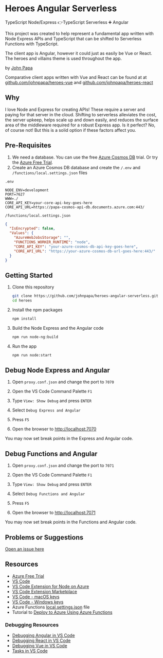 # Heroes Angular Serverless

TypeScript Node/Express 👉TypeScript Serverless ➕ Angular

This project was created to help represent a fundamental app written with Node Express APIs and TypeScript that can be shifted to Serverless Functions with TypeScript.

The client app is Angular, however it could just as easily be Vue or React. The heroes and villains theme is used throughout the app.

by [John Papa](http://twitter.com/john_papa)

Comparative client apps written with Vue and React can be found at at [github.com/johnpapa/heroes-vue](https://github.com/johnpapa/heroes-vue) and [github.com/johnpapa/heroes-react](https://github.com/johnpapa/heroes-react)

## Why

I love Node and Express for creating APIs! These require a server and paying for that server in the cloud. Shifting to serverless alleviates the cost, the server upkeep, helps scale up and down easily, and reduces the surface area of the middleware required for a robust Express app. Is it perfect? No, of course not! But this is a solid option if these factors affect you.

## Pre-Requisites

1. We need a database. You can use the free [Azure Cosmos DB](https://azure.microsoft.com/en-us/try/cosmosdb/?wt.mc_id=heroesangularserverless-github-jopapa) trial. Or try the [Azure Free Trial](https://azure.microsoft.com/en-us/free/?wt.mc_id=heroesangularserverless-github-jopapa).
2. Create an Azure Cosmos DB database and create the `/.env` and `/functions/local.settings.json` files

`.env`

```
NODE_ENV=development
PORT=7627
WWW=./
CORE_API_KEY=your-core-api-key-goes-here
CORE_API_URL=https://papa-cosmos-api-db.documents.azure.com:443/
```

`/functions/local.settings.json`

```json
{
  "IsEncrypted": false,
  "Values": {
    "AzureWebJobsStorage": "",
    "FUNCTIONS_WORKER_RUNTIME": "node",
    "CORE_API_KEY": "your-azure-cosmos-db-api-key-goes-here",
    "CORE_API_URL": "https://your-azure-cosmos-db-url-goes-here:443/"
  }
}
```

## Getting Started

1. Clone this repository

   ```bash
   git clone https://github.com/johnpapa/heroes-angular-serverless.git heroes
   cd heroes
   ```

1. Install the npm packages

   ```bash
   npm install
   ```

1. Build the Node Express and the Angular code

   ```bash
   npm run node-ng:build
   ```

1. Run the app

   ```bash
   npm run node:start
   ```

## Debug Node Express and Angular

1. Open `proxy.conf.json` and change the port to `7070`

1. Open the VS Code Command Palette `F1`

1. Type `View: Show Debug` and press `ENTER`

1. Select `Debug Express and Angular`

1. Press `F5`

1. Open the browser to <http://localhost:7070>

You may now set break points in the Express and Angular code.

## Debug Functions and Angular

1. Open `proxy.conf.json` and change the port to `7071`

1. Open the VS Code Command Palette `F1`

1. Type `View: Show Debug` and press `ENTER`

1. Select `Debug Functions and Angular`

1. Press `F5`

1. Open the browser to <http://localhost:7071>

You may now set break points in the Functions and Angular code.

## Problems or Suggestions

[Open an issue here](/issues)

## Resources

- [Azure Free Trial](https://azure.microsoft.com/en-us/free/?wt.mc_id=heroesangularserverless-github-jopapa)
- [VS Code](https://code.visualstudio.com?wt.mc_id=heroesangularserverless-github-jopapa)
- [VS Code Extension for Node on Azure](https://marketplace.visualstudio.com/items?itemName=ms-vscode.vscode-node-azure-pack&WT.mc_id=heroesangularserverless-github-jopapa)
- [VS Code Extension Marketplace](https://marketplace.visualstudio.com/vscode?wt.mc_id=heroesangularserverless-github-jopapa)
- [VS Code - macOS keys](https://code.visualstudio.com/shortcuts/keyboard-shortcuts-macos.pdf?WT.mc_id=heroesangularserverless-github-jopapa)
- [VS Code - Windows keys](https://code.visualstudio.com/shortcuts/keyboard-shortcuts-windows.pdf?WT.mc_id=heroesangularserverless-github-jopapa)
- Azure Functions [local.settings.json](https://docs.microsoft.com/en-us/azure/azure-functions/functions-run-local#local-settings-file?WT.mc_id=heroesangularserverless-github-jopapa) file
- Tutorial to [Deploy to Azure Using Azure Functions](https://code.visualstudio.com/tutorials/functions-extension/getting-started?WT.mc_id=heroesangularserverless-github-jopapa)

### Debugging Resources

- [Debugging Angular in VS Code](https://code.visualstudio.com/docs/nodejs/angular-tutorial?wt.mc_id=heroesangularserverless-github-jopapa)
- [Debugging React in VS Code](https://code.visualstudio.com/docs/nodejs/reactjs-tutorial?wt.mc_id=heroesangularserverless-github-jopapa)
- [Debugging Vue in VS Code](https://code.visualstudio.com/docs/nodejs/vuejs-tutorial?wt.mc_id=heroesangularserverless-github-jopapa)
- [Tasks in VS Code](https://code.visualstudio.com/Docs/editor/tasks?wt.mc_id=heroesangularserverless-github-jopapa)
